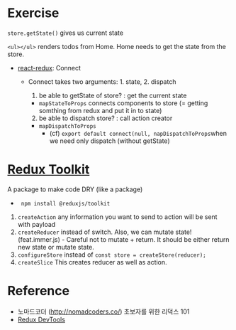 # Exercise

`store.getState()`
gives us current state

`<ul></ul>`
renders todos from Home. Home needs to get the state from the store.

- [react-redux](https://react-redux.js.org/using-react-redux/connect-mapstate): Connect

  - Connect takes two arguments: 1. state, 2. dispatch

    1. be able to getState of store? : get the current state

    - `mapStateToProps` connects components to store (= getting somthing from redux and put it in to state)

    2. be able to dispatch store?
       : call action creator

    - `mapDispatchToProps`
      - (cf) `export default connect(null, napDispatchToProps`when we need only dispatch (without getState)

# [Redux Toolkit](https://redux-toolkit.js.org/introduction/quick-start)

A package to make code DRY (like a package)

- ` npm install @reduxjs/toolkit`

1. `createAction` any information you want to send to action will be sent with payload
2. `createReducer` instead of switch. Also, we can mutate state! (feat.immer.js) - Careful not to mutate + return. It should be either return new state or mutate state.
3. `configureStore` instead of `const store = createStore(reducer);`
4. `createSlice` This creates reducer as well as action.

# Reference

- 노마드코더 (http://nomadcoders.co/) 초보자를 위한 리덕스 101
- [Redux DevTools](https://chrome.google.com/webstore/detail/redux-devtools/lmhkpmbekcpmknklioeibfkpmmfibljd/related)
